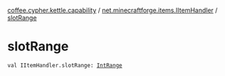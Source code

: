 [coffee.cypher.kettle.capability](../index.md) / [net.minecraftforge.items.IItemHandler](index.md) / [slotRange](./slot-range.md)

# slotRange

`val IItemHandler.slotRange: `[`IntRange`](https://kotlinlang.org/api/latest/jvm/stdlib/kotlin.ranges/-int-range/index.html)